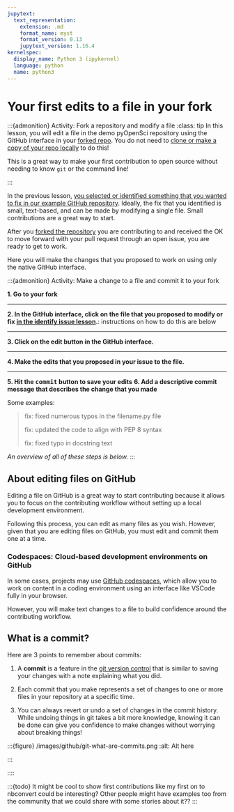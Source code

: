 ```yaml
---
jupytext:
  text_representation:
    extension: .md
    format_name: myst
    format_version: 0.13
    jupytext_version: 1.16.4
kernelspec:
  display_name: Python 3 (ipykernel)
  language: python
  name: python3
---
```


# Your first edits to a file in your fork 

:::{admonition} Activity: Fork a repository and modify a file
:class: tip
In this lesson, you will edit a file in the demo pyOpenSci repository using the GitHub interface in your [forked repo](3-fork-repo). You do not need to [clone or make a copy of your repo locally](clone-repo) to do this! 

This is a great way to make your first contribution to open source without needing to know `git` or the command line! 

:::

In the previous lesson, [you selected or identified something that you wanted to fix in our example GitHub repository](3-identify-issue). Ideally, the fix that you identified is small, text-based, and can be made by modifying a single file. Small contributions are a great way to start.

After you [forked the repository](3-fork-repo) you are contributing to and received the OK to move forward with your pull request through an open issue, you are ready to get to work.

Here you will make the changes that you proposed to work on using only the native GitHub interface.


:::{admonition} Activity: Make a change to a file and commit it to your fork 

**1. Go to your fork**
*******
**2. In the GitHub interface, click on the file that you proposed to modify or fix [in the identify issue lesson](2-identify-issue).**: instructions on how to do this are below
*******
**3. Click on the edit <kbd><i class="fa-solid fa-pencil"></i></kbd> button in the GitHub interface.**
*******
**4. Make the edits that you proposed in your issue to the file.**
*******
**5. Hit the <kbd>commit</kbd> button to save your edits** 
**6. Add a descriptive commit message that describes the change that you made** 

Some examples:
> fix: fixed numerous typos in the filename.py file
> 
> fix: updated the code to align with PEP 8 syntax
> 
> fix: fixed typo in docstring text 

*An overview of all of these steps is below.*
:::


## About editing files on GitHub

Editing a file on GitHub is a great way to start contributing because it allows you to focus on the contributing workflow without setting up a local development environment.

Following this process, you can edit as many files as you wish. However, given that you are editing files on GitHub, you must edit and commit them one at a time.  

### Codespaces: Cloud-based development environments on GitHub
In some cases, projects may use [GitHub codespaces](github-codespaces), which allow you to work on content in a coding environment using an interface like VSCode fully in your browser.

However, you will make text changes to a file to build confidence around the contributing workflow.

## What is a commit?

Here are 3 points to remember about commits:

1. A **commit** is a feature in the [git version control](what-is-git) that is similar to saving your changes with a note explaining what you did.

2. Each commit that you make represents a set of changes to one or more files in your repository at a specific time. 

3. You can always revert or undo a set of changes in the commit history. While undoing things in git takes a bit more knowledge, knowing it can be done can give you confidence to make changes without worrying about breaking things! 

:::{figure}  /images/github/git-what-are-commits.png
:alt: Alt here

:::

::::

:::{todo}
It might be cool to show first contributions like my first on to nbconvert could be interesting? Other people might have examples too from the community that we could share with some stories about it??
:::
